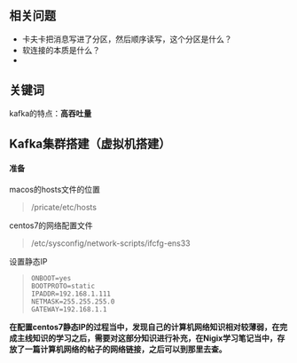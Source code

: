 ## 相关问题

* 卡夫卡把消息写进了分区，然后顺序读写，这个分区是什么？
* 软连接的本质是什么？
* 





## 关键词

kafka的特点：**高吞吐量**





## Kafka集群搭建（虚拟机搭建）

#### 准备

macos的hosts文件的位置

> /pricate/etc/hosts

centos7的网络配置文件

> /etc/sysconfig/network-scripts/ifcfg-ens33

设置静态IP

> ```
> ONBOOT=yes
> BOOTPROTO=static
> IPADDR=192.168.1.111
> NETMASK=255.255.255.0
> GATEWAY=192.168.1.1
> ```

**在配置centos7静态IP的过程当中，发现自己的计算机网络知识相对较薄弱，在完成主线知识的学习之后，需要对这部分知识进行补充，在Nigix学习笔记当中，存放了一篇计算机网络的帖子的网络链接，之后可以到那里去查。**





​	